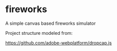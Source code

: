 fireworks
=========

A simple canvas based fireworks simulator

Project structure modeled from:

https://github.com/adobe-webplatform/dropcap.js
